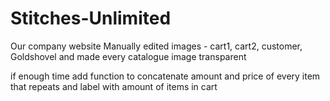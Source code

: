 # Stitches-Unlimited
Our company website
Manually edited images - cart1, cart2, customer, Goldshovel and made every catalogue image transparent



if enough time add function to concatenate amount and price of every item that repeats and label with amount of items in cart
